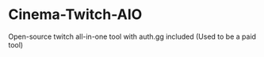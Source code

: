 # Cinema-Twitch-AIO
Open-source twitch all-in-one tool with auth.gg included (Used to be a paid tool)
